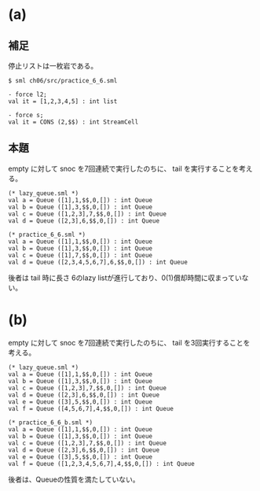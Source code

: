 # (a)

## 補足

停止リストは一枚岩である。

```
$ sml ch06/src/practice_6_6.sml

- force l2;
val it = [1,2,3,4,5] : int list

- force s;
val it = CONS (2,$$) : int StreamCell
```

## 本題

empty に対して snoc を7回連続で実行したのちに、 tail を実行することを考える。

```
(* lazy_queue.sml *)
val a = Queue ([1],1,$$,0,[]) : int Queue
val b = Queue ([1],3,$$,0,[]) : int Queue
val c = Queue ([1,2,3],7,$$,0,[]) : int Queue
val d = Queue ([2,3],6,$$,0,[]) : int Queue

(* practice_6_6.sml *)
val a = Queue ([1],1,$$,0,[]) : int Queue
val b = Queue ([1],3,$$,0,[]) : int Queue
val c = Queue ([1],7,$$,0,[]) : int Queue
val d = Queue ([2,3,4,5,6,7],6,$$,0,[]) : int Queue
```

後者は tail 時に長さ 6のlazy listが進行しており、0(1)償却時間に収まっていない。

# (b)

empty に対して snoc を7回連続で実行したのちに、 tail を3回実行することを考える。

```
(* lazy_queue.sml *)
val a = Queue ([1],1,$$,0,[]) : int Queue
val b = Queue ([1],3,$$,0,[]) : int Queue
val c = Queue ([1,2,3],7,$$,0,[]) : int Queue
val d = Queue ([2,3],6,$$,0,[]) : int Queue
val e = Queue ([3],5,$$,0,[]) : int Queue
val f = Queue ([4,5,6,7],4,$$,0,[]) : int Queue

(* practice_6_6_b.sml *)
val a = Queue ([1],1,$$,0,[]) : int Queue
val b = Queue ([1],3,$$,0,[]) : int Queue
val c = Queue ([1,2,3],7,$$,0,[]) : int Queue
val d = Queue ([2,3],6,$$,0,[]) : int Queue
val e = Queue ([3],5,$$,0,[]) : int Queue
val f = Queue ([1,2,3,4,5,6,7],4,$$,0,[]) : int Queue
```

後者は、Queueの性質を満たしていない。
